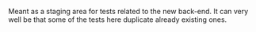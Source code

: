 Meant as a staging area for tests related to the new back-end. It can very
well be that some of the tests here duplicate already existing ones.